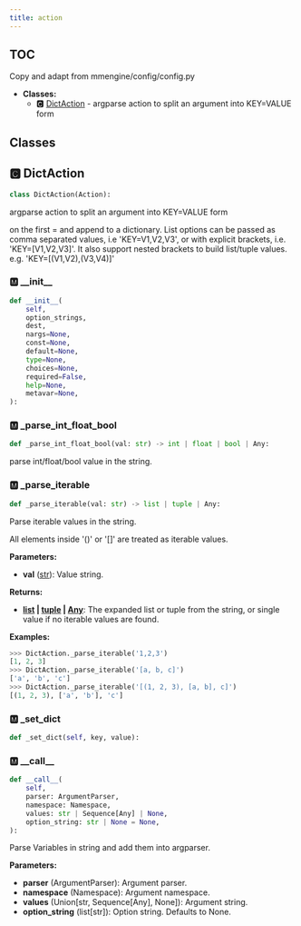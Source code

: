 ```yaml
---
title: action
---
```


## TOC

Copy and adapt from mmengine/config/config.py

- **Classes:**
  - 🅲 [DictAction](#🅲-dictaction) - argparse action to split an argument into KEY=VALUE form

## Classes

## 🅲 DictAction

```python
class DictAction(Action):
```

argparse action to split an argument into KEY=VALUE form

on the first = and append to a dictionary. List options can
be passed as comma separated values, i.e 'KEY=V1,V2,V3', or with explicit
brackets, i.e. 'KEY=\[V1,V2,V3\]'. It also support nested brackets to build
list/tuple values. e.g. 'KEY=\[\(V1,V2\),\(V3,V4\)\]'


### 🅼 \_\_init\_\_

```python
def __init__(
    self,
    option_strings,
    dest,
    nargs=None,
    const=None,
    default=None,
    type=None,
    choices=None,
    required=False,
    help=None,
    metavar=None,
):
```
### 🅼 \_parse\_int\_float\_bool

```python
def _parse_int_float_bool(val: str) -> int | float | bool | Any:
```

parse int/float/bool value in the string.
### 🅼 \_parse\_iterable

```python
def _parse_iterable(val: str) -> list | tuple | Any:
```

Parse iterable values in the string.

All elements inside '\(\)' or '\[\]' are treated as iterable values.

**Parameters:**

- **val** ([str](https://docs.python.org/3/library/stdtypes.html#text-sequence-type-str)): Value string.

**Returns:**

- **[list](https://docs.python.org/3/library/stdtypes.html#lists) | [tuple](https://docs.python.org/3/library/stdtypes.html#tuples) | [Any](https://docs.python.org/3/library/typing.html#typing.Any)**: The expanded list or tuple from the string,
or single value if no iterable values are found.

**Examples:**

```python
>>> DictAction._parse_iterable('1,2,3')
[1, 2, 3]
>>> DictAction._parse_iterable('[a, b, c]')
['a', 'b', 'c']
>>> DictAction._parse_iterable('[(1, 2, 3), [a, b], c]')
[(1, 2, 3), ['a', 'b'], 'c']
```
### 🅼 \_set\_dict

```python
def _set_dict(self, key, value):
```
### 🅼 \_\_call\_\_

```python
def __call__(
    self,
    parser: ArgumentParser,
    namespace: Namespace,
    values: str | Sequence[Any] | None,
    option_string: str | None = None,
):
```

Parse Variables in string and add them into argparser.

**Parameters:**

- **parser** (ArgumentParser): Argument parser.
- **namespace** (Namespace): Argument namespace.
- **values** (Union[str, Sequence[Any], None]): Argument string.
- **option_string** (list[str]): Option string.
Defaults to None.

